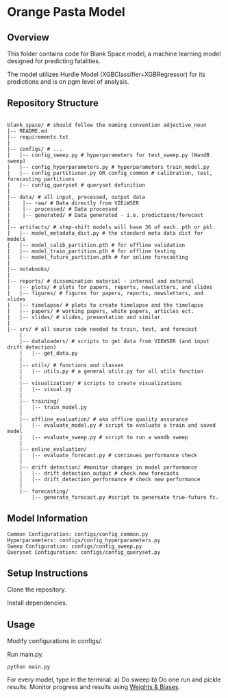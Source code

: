 # Orange Pasta Model
## Overview
This folder contains code for Blank Space model, a machine learning model designed for predicting fatalities. 

The model utilizes Hurdle Model (XGBClassifier+XGBRegressor) for its predictions and is on pgm level of analysis.

## Repository Structure
```

blank_space/ # should follow the naming convention adjective_noun
|-- README.md
|-- requirements.txt
|
|-- configs/ # ...
|   |-- config_sweep.py # hyperparameters for test_sweep.py (WandB sweep)
|   |-- config_hyperparameters.py # hyperparameters train_model.py
|   |-- config_partitioner.py OR config_common # calibration, test, forecasting partitions
|   |-- config_queryset # queryset definition
|
|-- data/ # all input, processed, output data
|    |-- raw/ # Data directly from VIEiWSER
|    |-- processed/ # Data processed
|    |-- generated/ # Data generated - i.e. predictions/forecast
|
|-- artifacts/ # step-shift models will have 36 of each. pth or pkl. 
|   |-- model_metadata_dict.py # the standard meta data dict for models
|   |-- model_calib_partition.pth # for offline validation 
|   |-- model_train_partition.pth # for offline testing
|   |-- model_future_partition.pth # for online forecasting
|
|-- notebooks/
|
|-- reports/ # dissemination material - internal and external 
|   |-- plots/ # plots for papers, reports, newsletters, and slides
|   |-- figures/ # figures for papers, reports, newsletters, and slides 
|   |-- timelapse/ # plots to create timelapse and the timelapse
|   |-- papers/ # working papers, white papers, articles ect.
|   |-- slides/ # slides, presentation and similar. 
|
|-- src/ # all source code needed to train, test, and forecast
    |
    |-- dataloaders/ # scripts to get data from VIEWSER (and input drift detection)
    |   |-- get_data.py 
    |
    |-- utils/ # functions and classes 
    |   |-- utils.py # a general utils.py for all utils function
    |
    |-- visualization/ # scripts to create visualizations
    |   |-- visual.py
    |
    |-- training/
    |   |-- train_model.py
    |
    |-- offline_evaluation/ # aka offline quality assurance
    |   |-- evaluate_model.py # script to evaluate a train and saved model
    |   |-- evaluate_sweep.py # script to run a wandb sweep
    |
    |-- online_evaluation/
    |   |-- evaluate_forecast.py # continues performance check
    |
    |-- drift detection/ #monitor changes in model performance
    |   |-- drift_detection_output # check new forecasts
    |   |-- drift_detection_performance # check new performance
    |
    |-- forecasting/
        |-- generate_forecast.py #script to genereate true-future fc.
```

## Model Information
    Common Configuration: configs/config_common.py
    Hyperparameters: configs/config_hyperparameters.py
    Sweep Configuration: configs/config_sweep.py
    Queryset Configuration: configs/config_queryset.py

## Setup Instructions
Clone the repository.

Install dependencies.

## Usage
Modify configurations in configs/.

Run main.py.

```
python main.py
```

For every model, type in the terminal: a) Do sweep b) Do one run and pickle results.
Monitor progress and results using [Weights & Biases](https://wandb.ai/views_pipeline/orange_pasta).